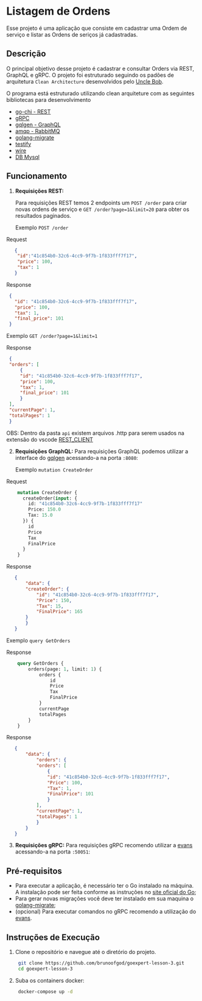 # Listagem de Ordens 

Esse projeto é uma aplicação que consiste em cadastrar uma Ordem de serviço e listar as Ordens de seriços já cadastradas.

## Descrição

O principal objetivo desse projeto é cadastrar e consultar Orders via REST, GraphQL e gRPC. O projeto foi estruturado seguindo os padões de arquitetura  `Clean Architecture` desenvolvidos pelo [Uncle Bob](http://cleancoder.com/).

O programa está estruturado utilizando clean arquiteture com as seguintes bibliotecas para desenvolvimento  
 - [go-chi - REST](https://github.com/go-chi/chi)
 - [gRPC](https://grpc.io/docs/languages/go/quickstart/)
 - [gqlgen - GraphQL](https://github.com/99designs/gqlgen)
 - [amqp - RabbitMQ](github.com/streadway/amqp)
 - [golang-migrate](https://github.com/golang-migrate/migrate)
 - [testify](https://github.com/stretchr/testify)
 - [wire](https://github.com/google/wire)
 - [DB Mysql](https://github.com/go-sql-driver/mysql)


## Funcionamento

1. **Requisições REST:**
   
   Para requisições REST temos 2 endpoints um `POST /order` para criar novas ordens de serviço e `GET /order?page=1&limit=20` para obter os resultados paginados.

   Exemplo `POST /order`

  Request 
  ```json
     {
      "id":"41c854b0-32c6-4cc9-9f7b-1f833fff7f17",
      "price": 100,
      "tax": 1
     }
  ```
   Response
   ```json
    {
      "id": "41c854b0-32c6-4cc9-9f7b-1f833fff7f17",
      "price": 100,
      "tax": 1,
      "final_price": 101
    }
  ```
   Exemplo `GET /order?page=1&limit=1`

   Response
   ```json
    {
    "orders": [
        {
        "id": "41c854b0-32c6-4cc9-9f7b-1f833fff7f17",
        "price": 100,
        "tax": 1,
        "final_price": 101
        }
    ],
    "currentPage": 1,
    "totalPages": 1
    }
  ```
   OBS: Dentro da pasta  `api` existem arquivos .http para serem usados na extensão do vscode [REST_CLIENT](https://marketplace.visualstudio.com/items?itemName=humao.rest-client)

 

 
2. **Requisições GraphQL:**
   Para requisições GraphQL podemos utilizar a interface do [gqlgen](https://github.com/99designs/gqlgen) acessando-a na porta `:8080`:

   Exemplo `mutation CreateOrder`

  Request 
  ```graphql
      mutation CreateOrder {
        createOrder(input: {
          id: "41c854b0-32c6-4cc9-9f7b-1f833fff7f17"
          Price: 150.0
          Tax: 15.0
        }) {
          id
          Price
          Tax
          FinalPrice
        }
      }
  ```
   Response
   ```json
      {
          "data": {
          "createOrder": {
              "id": "41c854b0-32c6-4cc9-9f7b-1f833fff7f17",
              "Price": 150,
              "Tax": 15,
              "FinalPrice": 165
          }
          }
      }
  ```
   Exemplo `query GetOrders`

   Response
  ```graphql
      query GetOrders {
          orders(page: 1, limit: 1) {
              orders {
                  id
                  Price
                  Tax
                  FinalPrice
              }
              currentPage
              totalPages
          }
      }
  ```
   Response
   ```json
      {
          "data": {
              "orders": {
              "orders": [
                  {
                  "id": "41c854b0-32c6-4cc9-9f7b-1f833fff7f17",
                  "Price": 100,
                  "Tax": 1,
                  "FinalPrice": 101
                  }
              ],
              "currentPage": 1,
              "totalPages": 1
              }
          }
      }
  ```

3. **Requisições gRPC:**
   Para requisições gRPC recomendo utilizar a [evans](https://github.com/ktr0731/evans) acessando-a na porta `:50051`:


## Pré-requisitos

 - Para executar a aplicação, é necessário ter o Go instalado na máquina. A instalação pode ser feita conforme as instruções no [site oficial do Go](https://golang.org/dl/);
 - Para gerar novas migrações você deve ter instalado em sua maquina o [golang-migrate](https://github.com/golang-migrate/migrate);
 - (opcional) Para executar comandos no gRPC recomendo a utilização do [evans](https://github.com/ktr0731/evans).


## Instruções de Execução

1. Clone o repositório e navegue até o diretório do projeto.
   
   ```bash
    git clone https://github.com/brunoofgod/goexpert-lesson-3.git
    cd goexpert-lesson-3
   ```

2. Suba os containers docker:
   
   ```bash
    docker-compose up -d
   ```
